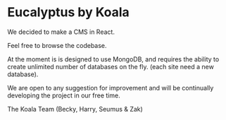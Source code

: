 # Eucalyptus by Koala

We decided to make a CMS in React.

Feel free to browse the codebase.


At the moment is is designed to use MongoDB, and requires the ability to create unlimited number of databases on the fly.
 (each site need a new database).
 
 
We are open to any suggestion for improvement and will be continually developing the project in our free time.


The Koala Team
(Becky, Harry, Seumus & Zak)
